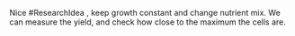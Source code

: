 Nice #ResearchIdea , keep growth constant and change nutrient mix. We can measure the yield, and check how close to the maximum the cells are. 

